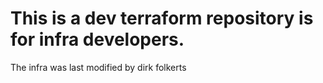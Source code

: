 
# This is a dev terraform repository is for infra developers.
The infra was last modified by dirk folkerts
                      